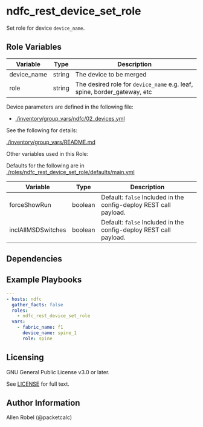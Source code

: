 # ndfc_rest_device_set_role

Set role for device ``device_name``.

## Role Variables

Variable        | Type   | Description
----------------|--------|----------------------------------------
device_name     | string | The device to be merged
role            | string | The desired role for ``device_name`` e.g. leaf, spine, border_gateway, etc

Device parameters are defined in the following file:

- [./inventory/group_vars/ndfc/02_devices.yml](/inventory/group_vars/ndfc/02_devices.yml)

See the following for details:

[./inventory/group_vars/README.md](/inventory/group_vars/README.md)

Other variables used in this Role:

Defaults for the following are in [./roles/ndfc_rest_device_set_role/defaults/main.yml](/roles/ndfc_rest_device_set_role/defaults/main.yml)

Variable           | Type    | Description
-------------------|---------|------------
forceShowRun       | boolean | Default: ``false`` Included in the config-deploy REST call payload.
inclAllMSDSwitches | boolean | Default: ``false`` Included in the config-deploy REST call payload.

## Dependencies

## Example Playbooks

```yaml
---
- hosts: ndfc
  gather_facts: false
  roles:
    - ndfc_rest_device_set_role
  vars:
    - fabric_name: f1
      device_name: spine_1
      role: spine
```

## Licensing

GNU General Public License v3.0 or later.

See [LICENSE](https://www.gnu.org/licenses/gpl-3.0.txt) for full text.

## Author Information

Allen Robel (@packetcalc)
